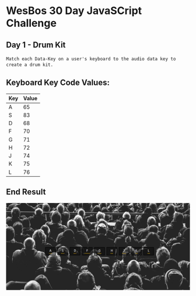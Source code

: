 # WesBos 30 Day JavaSCript Challenge

## Day 1 - Drum Kit

    Match each Data-Key on a user's keyboard to the audio data key to
    create a drum kit.

## Keyboard Key Code Values:

| Key | Value |
| --- | ----- |
| A   | 65    |
| S   | 83    |
| D   | 68    |
| F   | 70    |
| G   | 71    |
| H   | 72    |
| J   | 74    |
| K   | 75    |
| L   | 76    |

## End Result

![Drumkit](/01%20-%20JavaScript%20Drum%20Kit/DrumKit.png)
